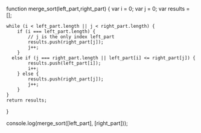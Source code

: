 function merge_sort(left_part,right_part) 
{
	var i = 0;
	var j = 0;
	var results = [];

	while (i < left_part.length || j < right_part.length) {
		if (i === left_part.length) {
			// j is the only index left_part
			results.push(right_part[j]);
			j++;
		} 
      else if (j === right_part.length || left_part[i] <= right_part[j]) {
			results.push(left_part[i]);
			i++;
		} else {
			results.push(right_part[j]);
			j++;
		}
	}
	return results;
}

console.log(merge_sort([left_part], [right_part]));
